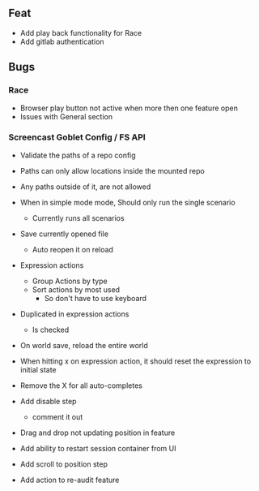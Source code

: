## Feat
* Add play back functionality for Race
* Add gitlab authentication

## Bugs

### Race
* Browser play button not active when more then one feature open
* Issues with General section


### Screencast Goblet Config / FS API
* Validate the paths of a repo config
* Paths can only allow locations inside the mounted repo
* Any paths outside of it, are not allowed


* When in simple mode mode, Should only run the single scenario
  * Currently runs all scenarios
  
* Save currently opened file
  * Auto reopen it on reload

* Expression actions
  * Group Actions by type
  * Sort actions by most used
    * So don't have to use keyboard

* Duplicated in expression actions
  * Is checked

* On world save, reload the entire world
* When hitting x on expression action, it should reset the expression to initial state
* Remove the X for all auto-completes

* Add disable step
  * comment it out

* Drag and drop not updating position in feature

* Add ability to restart session container from UI
* Add scroll to position step
* Add action to re-audit feature


